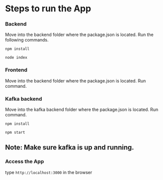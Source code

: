 #  Steps to run the App

### Backend
Move into the backend folder where the package.json is located. Run the following commands.

`npm install`

`node index`


### Frontend
Move into the backend folder where the package.json is located. Run command.

### Kafka backend
Move into the kafka backend folder where the package.json is located. Run command.

`npm install`

`npm start`

## Note: Make sure kafka is up and running. 

### Access the App
 type `http://localhost:3000` in the browser 

